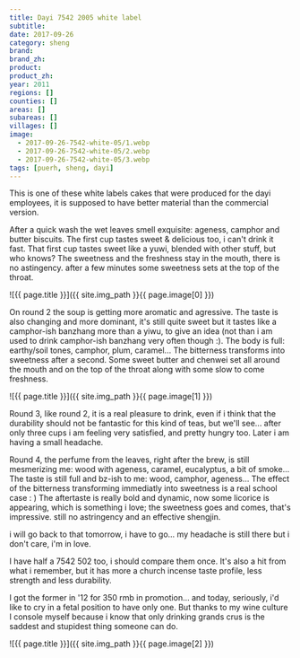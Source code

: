 ```yaml
---
title: Dayi 7542 2005 white label
subtitle: 
date: 2017-09-26
category: sheng
brand: 
brand_zh: 
product: 
product_zh: 
year: 2011
regions: []
counties: []
areas: []
subareas: []
villages: []
image: 
  - 2017-09-26-7542-white-05/1.webp
  - 2017-09-26-7542-white-05/2.webp
  - 2017-09-26-7542-white-05/3.webp
tags: [puerh, sheng, dayi]
---
```

This is one of these white labels cakes that were produced for the dayi employees, it is supposed to have better material than the commercial version.

After a quick wash the wet leaves smell exquisite: ageness, camphor and butter biscuits. The first cup tastes sweet & delicious too, i can't drink it fast. That first cup tastes sweet like a yuwi, blended with other stuff, but who knows? The sweetness and the freshness stay in the mouth, there is no astingency. after a few minutes some sweetness sets at the top of the throat.

![{{ page.title }}]({{ site.img_path }}{{ page.image[0] }})

On round 2 the soup is getting more aromatic and agressive. The taste is also changing and more dominant, it's still quite sweet but it tastes like a camphor-ish banzhang more than a yiwu, to give an idea (not than i am used to drink camphor-ish banzhang very often though :). The body is full: earthy/soil tones, camphor, plum, caramel... The bitterness transforms into sweetness after a second. Some sweet butter and chenwei set all around the mouth and on the top of the throat along with some slow to come freshness.

![{{ page.title }}]({{ site.img_path }}{{ page.image[1] }})

Round 3, like round 2, it is a real pleasure to drink, even if i think that the durability should not be fantastic for this kind of teas, but we'll see... after only three cups i am feeling very satisfied, and pretty hungry too. Later i am having a small headache.

Round 4, the perfume from the leaves, right after the brew, is still mesmerizing me: wood with ageness, caramel, eucalyptus, a bit of smoke... The taste is still full and bz-ish to me: wood, camphor, ageness... The effect of the bitterness transforming immediatly into sweetness is a real school case : )
The aftertaste is really bold and dynamic, now some licorice is appearing, which is something i love; the sweetness goes and comes, that's impressive. still no astringency and an effective shengjin.

i will go back to that tomorrow, i have to go... my headache is still there but i don't care, i'm in love.

I have half a 7542 502 too, i should compare them once. It's also a hit from what i remember, but it has more a church incense taste profile, less strength and less durability.

I got the former in '12 for 350 rmb in promotion... and today, seriously, i'd like to cry in a fetal position to have only one. But thanks to my wine culture I console myself because i know that only drinking grands crus is the saddest and stupidest thing someone can do.

![{{ page.title }}]({{ site.img_path }}{{ page.image[2] }})